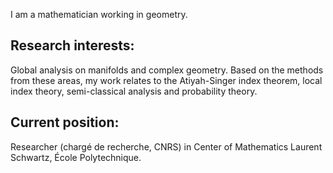 I am a mathematician working in geometry.

<h2>Research interests:</h2>

Global analysis on manifolds and complex geometry. Based on the methods from these areas, my work relates to the Atiyah-Singer index theorem, local index theory, semi-classical analysis and probability theory.

<h2>Current position:</h2>
Researcher (chargé de recherche, CNRS) in Center of Mathematics Laurent Schwartz, École Polytechnique. 
